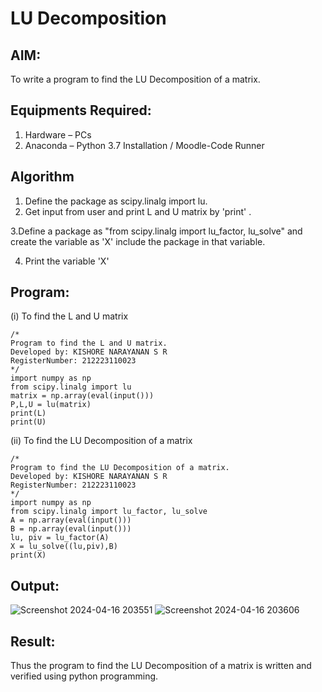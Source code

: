 # LU Decomposition 

## AIM:
To write a program to find the LU Decomposition of a matrix.

## Equipments Required:
1. Hardware – PCs
2. Anaconda – Python 3.7 Installation / Moodle-Code Runner

## Algorithm
1. Define the package as scipy.linalg import lu.
2. Get input from user and print L and U matrix by 'print' .

 3.Define a package as "from scipy.linalg import lu_factor, lu_solve" and create the variable as 'X' include the package in that variable.

4. Print the variable 'X'

## Program:
(i) To find the L and U matrix
```
/*
Program to find the L and U matrix.
Developed by: KISHORE NARAYANAN S R
RegisterNumber: 212223110023
*/
import numpy as np
from scipy.linalg import lu
matrix = np.array(eval(input()))
P,L,U = lu(matrix)
print(L)
print(U)
```
(ii) To find the LU Decomposition of a matrix
```
/*
Program to find the LU Decomposition of a matrix.
Developed by: KISHORE NARAYANAN S R
RegisterNumber: 212223110023
*/
import numpy as np
from scipy.linalg import lu_factor, lu_solve
A = np.array(eval(input()))
B = np.array(eval(input()))
lu, piv = lu_factor(A)
X = lu_solve((lu,piv),B)
print(X)
```

## Output:
![Screenshot 2024-04-16 203551](https://github.com/KISHORENARAYANANSR/LU-Decomposition/assets/148202102/04f417dd-a009-4143-9ea4-8e80ba7dc4d4)
![Screenshot 2024-04-16 203606](https://github.com/KISHORENARAYANANSR/LU-Decomposition/assets/148202102/0c2bfe2a-b139-440a-a61d-bab389168d53)




## Result:
Thus the program to find the LU Decomposition of a matrix is written and verified using python programming.

